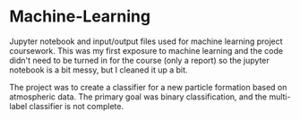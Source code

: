 # Machine-Learning
 
Jupyter notebook and input/output files used for machine learning project coursework. This was my first exposure to machine learning and the code didn't need to be turned in for the course (only a report) so the jupyter notebook is a bit messy, but I cleaned it up a bit.

The project was to create a classifier for a new particle formation based on atmospheric data. The primary goal was binary classification, and the multi-label classifier is not complete.
